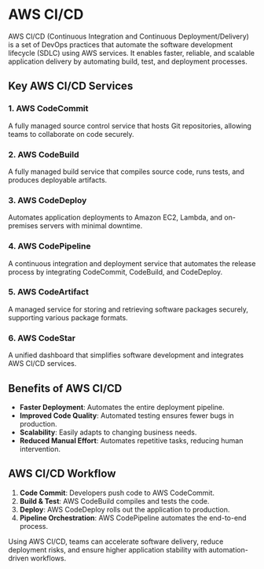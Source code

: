 # AWS CI/CD

AWS CI/CD (Continuous Integration and Continuous Deployment/Delivery) is a set of DevOps practices that automate the software development lifecycle (SDLC) using AWS services. It enables faster, reliable, and scalable application delivery by automating build, test, and deployment processes.

## Key AWS CI/CD Services

### 1. AWS CodeCommit
A fully managed source control service that hosts Git repositories, allowing teams to collaborate on code securely.

### 2. AWS CodeBuild
A fully managed build service that compiles source code, runs tests, and produces deployable artifacts.

### 3. AWS CodeDeploy
Automates application deployments to Amazon EC2, Lambda, and on-premises servers with minimal downtime.

### 4. AWS CodePipeline
A continuous integration and deployment service that automates the release process by integrating CodeCommit, CodeBuild, and CodeDeploy.

### 5. AWS CodeArtifact
A managed service for storing and retrieving software packages securely, supporting various package formats.

### 6. AWS CodeStar
A unified dashboard that simplifies software development and integrates AWS CI/CD services.

## Benefits of AWS CI/CD
- **Faster Deployment**: Automates the entire deployment pipeline.
- **Improved Code Quality**: Automated testing ensures fewer bugs in production.
- **Scalability**: Easily adapts to changing business needs.
- **Reduced Manual Effort**: Automates repetitive tasks, reducing human intervention.

## AWS CI/CD Workflow
1. **Code Commit**: Developers push code to AWS CodeCommit.
2. **Build & Test**: AWS CodeBuild compiles and tests the code.
3. **Deploy**: AWS CodeDeploy rolls out the application to production.
4. **Pipeline Orchestration**: AWS CodePipeline automates the end-to-end process.

Using AWS CI/CD, teams can accelerate software delivery, reduce deployment risks, and ensure higher application stability with automation-driven workflows.
